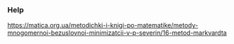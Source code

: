 ### Help
https://matica.org.ua/metodichki-i-knigi-po-matematike/metody-mnogomernoi-bezuslovnoi-minimizatcii-v-p-severin/16-metod-markvardta